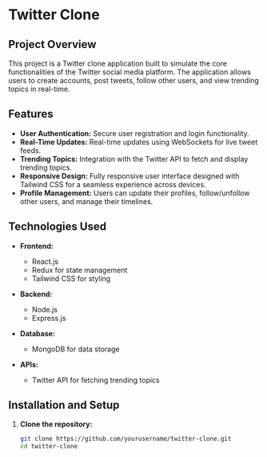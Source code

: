 # Twitter Clone

## Project Overview

This project is a Twitter clone application built to simulate the core functionalities of the Twitter social media platform. The application allows users to create accounts, post tweets, follow other users, and view trending topics in real-time.

## Features

- **User Authentication:** Secure user registration and login functionality.
- **Real-Time Updates:** Real-time updates using WebSockets for live tweet feeds.
- **Trending Topics:** Integration with the Twitter API to fetch and display trending topics.
- **Responsive Design:** Fully responsive user interface designed with Tailwind CSS for a seamless experience across devices.
- **Profile Management:** Users can update their profiles, follow/unfollow other users, and manage their timelines.

## Technologies Used

- **Frontend:**
  - React.js
  - Redux for state management
  - Tailwind CSS for styling

- **Backend:**
  - Node.js
  - Express.js

- **Database:**
  - MongoDB for data storage

- **APIs:**
  - Twitter API for fetching trending topics

## Installation and Setup

1. **Clone the repository:**
   ```bash
   git clone https://github.com/yourusername/twitter-clone.git
   cd twitter-clone
